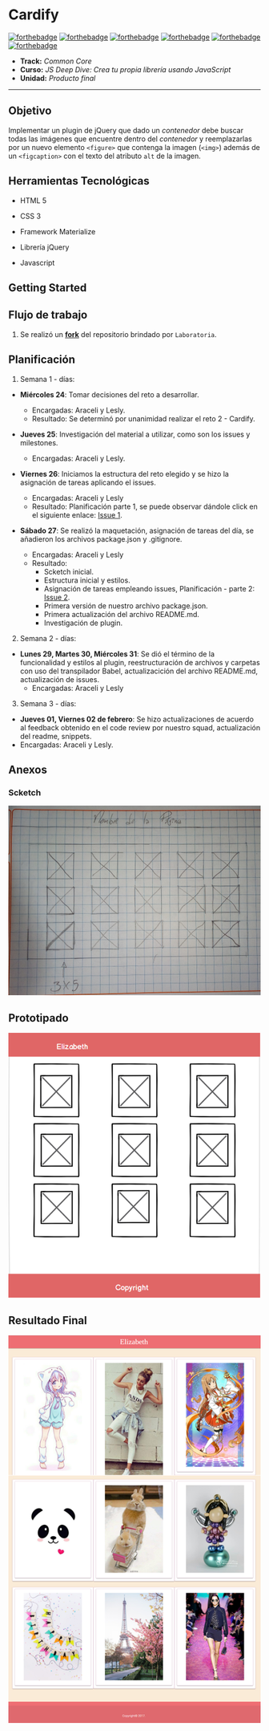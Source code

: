 # Cardify

[![forthebadge](http://forthebadge.com/images/badges/built-by-developers.svg)](http://forthebadge.com)
[![forthebadge](http://forthebadge.com/images/badges/uses-css.svg)](http://forthebadge.com)
[![forthebadge](http://forthebadge.com/images/badges/uses-html.svg)](http://forthebadge.com)
[![forthebadge](http://forthebadge.com/images/badges/uses-js.svg)](http://forthebadge.com)
[![forthebadge](http://forthebadge.com/images/badges/uses-git.svg)](http://forthebadge.com)
[![forthebadge](http://forthebadge.com/images/badges/validated-html5.svg)](http://forthebadge.com)

* **Track:** _Common Core_
* **Curso:** _JS Deep Dive: Crea tu propia librería usando JavaScript_
* **Unidad:** _Producto final_

***

## **Objetivo**

Implementar un plugin de jQuery que dado un _contenedor_ debe buscar todas las
imágenes que encuentre dentro del _contenedor_ y reemplazarlas por un nuevo
elemento `<figure>` que contenga la imagen (`<img>`) además de un `<figcaption>`
con el texto del atributo `alt` de la imagen.

## **Herramientas Tecnológicas**

* HTML 5

* CSS 3

* Framework Materialize

* Librería jQuery

* Javascript

## **Getting Started**

## **Flujo de trabajo**

1. Se realizó un [**fork**](https://gist.github.com/ivandevp/1de47ae69a5e139a6622d78c882e1f74)
   del repositorio brindado por `Laboratoria`.

## **Planificación**

1. Semana 1 - días:

  - **Miércoles 24**: Tomar decisiones del reto a desarrollar.
    - Encargadas: Araceli y Lesly.
    - Resultado: Se determinó por unanimidad realizar el reto 2 - Cardify.

  - **Jueves 25**: Investigación del material a utilizar, como son los issues y milestones.
    - Encargadas: Araceli y Lesly.

  - **Viernes 26**: Iniciamos la estructura del reto elegido y se hizo la asignación de tareas aplicando el issues.
    - Encargadas: Araceli y Lesly
    - Resultado: Planificación parte 1, se puede observar dándole click en el siguiente enlace: [Issue 1](https://github.com/AraceliGS/cardify/issues/1).

  - **Sábado 27**: Se realizó la maquetación, asignación de tareas del día, se añadieron los archivos package.json y .gitignore.
    - Encargadas: Araceli y Lesly
    - Resultado: 
      - Scketch inicial.
      - Estructura inicial y estilos.
      - Asignación de tareas empleando issues, Planificación - parte 2: [Issue 2](https://github.com/AraceliGS/cardify/issues/3).
      - Primera versión de nuestro archivo package.json.
      - Primera actualización del archivo README.md.
      - Investigación de plugin.

2. Semana 2 - días:

  - **Lunes 29, Martes 30, Miércoles 31**: Se dió el término de la funcionalidad y estilos al plugin, reestructuración de archivos y carpetas con uso del transpilador Babel, actualizacición del archivo README.md, actualización de issues.
    - Encargadas: Araceli y Lesly

3. Semana 3 - días:
  - **Jueves 01, Viernes 02 de febrero**: Se hizo actualizaciones de acuerdo al feedback obtenido en el code review por nuestro squad, actualización del readme, snippets.
  - Encargadas: Araceli y Lesly. 

## **Anexos**

### **Scketch**

![scketch-inicial](public/assets/docs/scketch-inicial.jpg "scketch-inicial")

## **Prototipado**

![prototipado](public/assets/docs/prototipado.png "prototipado")

## **Resultado Final**

![resultado-final](public/assets/docs/resultado-final.png "resultado-final")